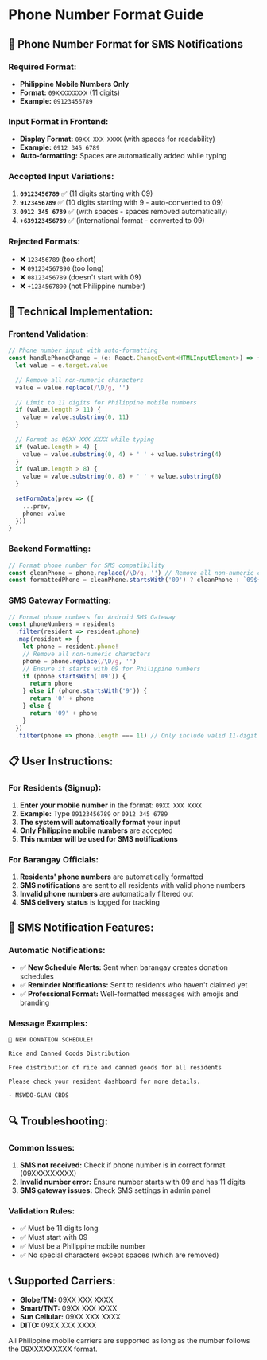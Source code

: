# Phone Number Format Guide

## 📱 **Phone Number Format for SMS Notifications**

### **Required Format:**
- **Philippine Mobile Numbers Only**
- **Format:** `09XXXXXXXXX` (11 digits)
- **Example:** `09123456789`

### **Input Format in Frontend:**
- **Display Format:** `09XX XXX XXXX` (with spaces for readability)
- **Example:** `0912 345 6789`
- **Auto-formatting:** Spaces are automatically added while typing

### **Accepted Input Variations:**
1. **`09123456789`** ✅ (11 digits starting with 09)
2. **`9123456789`** ✅ (10 digits starting with 9 - auto-converted to 09)
3. **`0912 345 6789`** ✅ (with spaces - spaces removed automatically)
4. **`+639123456789`** ✅ (international format - converted to 09)

### **Rejected Formats:**
- ❌ `123456789` (too short)
- ❌ `091234567890` (too long)
- ❌ `08123456789` (doesn't start with 09)
- ❌ `+1234567890` (not Philippine number)

## 🔧 **Technical Implementation:**

### **Frontend Validation:**
```typescript
// Phone number input with auto-formatting
const handlePhoneChange = (e: React.ChangeEvent<HTMLInputElement>) => {
  let value = e.target.value
  
  // Remove all non-numeric characters
  value = value.replace(/\D/g, '')
  
  // Limit to 11 digits for Philippine mobile numbers
  if (value.length > 11) {
    value = value.substring(0, 11)
  }
  
  // Format as 09XX XXX XXXX while typing
  if (value.length > 4) {
    value = value.substring(0, 4) + ' ' + value.substring(4)
  }
  if (value.length > 8) {
    value = value.substring(0, 8) + ' ' + value.substring(8)
  }
  
  setFormData(prev => ({
    ...prev,
    phone: value
  }))
}
```

### **Backend Formatting:**
```typescript
// Format phone number for SMS compatibility
const cleanPhone = phone.replace(/\D/g, '') // Remove all non-numeric characters
const formattedPhone = cleanPhone.startsWith('09') ? cleanPhone : `09${cleanPhone}`
```

### **SMS Gateway Formatting:**
```typescript
// Format phone numbers for Android SMS Gateway
const phoneNumbers = residents
  .filter(resident => resident.phone)
  .map(resident => {
    let phone = resident.phone!
    // Remove all non-numeric characters
    phone = phone.replace(/\D/g, '')
    // Ensure it starts with 09 for Philippine numbers
    if (phone.startsWith('09')) {
      return phone
    } else if (phone.startsWith('9')) {
      return '0' + phone
    } else {
      return '09' + phone
    }
  })
  .filter(phone => phone.length === 11) // Only include valid 11-digit numbers
```

## 📋 **User Instructions:**

### **For Residents (Signup):**
1. **Enter your mobile number** in the format: `09XX XXX XXXX`
2. **Example:** Type `09123456789` or `0912 345 6789`
3. **The system will automatically format** your input
4. **Only Philippine mobile numbers** are accepted
5. **This number will be used for SMS notifications**

### **For Barangay Officials:**
1. **Residents' phone numbers** are automatically formatted
2. **SMS notifications** are sent to all residents with valid phone numbers
3. **Invalid phone numbers** are automatically filtered out
4. **SMS delivery status** is logged for tracking

## 🎯 **SMS Notification Features:**

### **Automatic Notifications:**
- ✅ **New Schedule Alerts:** Sent when barangay creates donation schedules
- ✅ **Reminder Notifications:** Sent to residents who haven't claimed yet
- ✅ **Professional Format:** Well-formatted messages with emojis and branding

### **Message Examples:**
```
🎉 NEW DONATION SCHEDULE!

Rice and Canned Goods Distribution

Free distribution of rice and canned goods for all residents

Please check your resident dashboard for more details.

- MSWDO-GLAN CBDS
```

## 🔍 **Troubleshooting:**

### **Common Issues:**
1. **SMS not received:** Check if phone number is in correct format (09XXXXXXXXX)
2. **Invalid number error:** Ensure number starts with 09 and has 11 digits
3. **SMS gateway issues:** Check SMS settings in admin panel

### **Validation Rules:**
- ✅ Must be 11 digits long
- ✅ Must start with 09
- ✅ Must be a Philippine mobile number
- ✅ No special characters except spaces (which are removed)

## 📞 **Supported Carriers:**
- **Globe/TM:** 09XX XXX XXXX
- **Smart/TNT:** 09XX XXX XXXX
- **Sun Cellular:** 09XX XXX XXXX
- **DITO:** 09XX XXX XXXX

All Philippine mobile carriers are supported as long as the number follows the 09XXXXXXXXX format.
